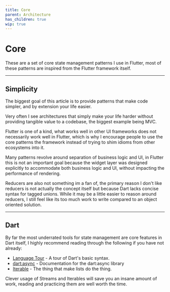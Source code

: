 ```yaml
---
title: Core
parent: Architecture
has_children: true
wip: true
---
```


# Core

These are a set of core state management patterns I use in Flutter, most of these patterns are inspired from the Flutter
framework itself.

---

## Simplicity

The biggest goal of this article is to provide patterns that make code simpler, and by extension your life easier.

Very often I see architectures that simply make your life harder without providing tangible value to a codebase, the
biggest example being MVC.

Flutter is one of a kind, what works well in other UI frameworks does not necessarily work well in Flutter, which is
why I encourage people to use the core patterns the framework instead of trying to shim idioms from other ecosystems
into it.

Many patterns revolve around separation of business logic and UI, in Flutter this is not an important goal because
the widget layer was designed explicitly to accommodate both business logic and UI, without impacting the performance
of rendering.

Reducers are also not something im a fan of, the primary reason I don't like reducers is not actually the concept itself
but because Dart lacks concise syntax for tagged unions. While it may be a little easier to reason around reducers, I
still feel like its too much work to write compared to an object oriented solution.

---

## Dart

By far the most underrated tools for state management are core features in Dart itself, I highly recommend reading
through the following if you have not already:

* [Language Tour](https://dart.dev/guides/language/language-tour) - A tour of Dart's basic syntax.
* [dart:async](https://api.dart.dev/stable/2.8.4/dart-async/dart-async-library.html) - Documentation for the dart:async
  library
* [Iterable](https://api.dart.dev/stable/2.8.4/dart-core/Iterable-class.html) - The thing that make lists do the thing.

Clever usage of Streams and Iterables will save you an insane amount of work, reading and practicing them are well worth
the time.